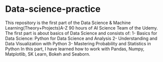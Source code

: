 # Data-science-practice
This repository is the first part of the Data Science & Machine Learning(Theory+Projects)A-Z 90 hours of AI Science Team of the Udemy.
The first part is about basics of Data Science and consists of:
1- Basics for Data Science: Python for Data Science and Analysis
2- Understanding and Data Visualization with Python
3- Mastering Probability and Statistics in Python
In this part, I have learned how to work with Pandas, Numpy, Matplotlib, SK Learn, Bokeh and Seaborn.
